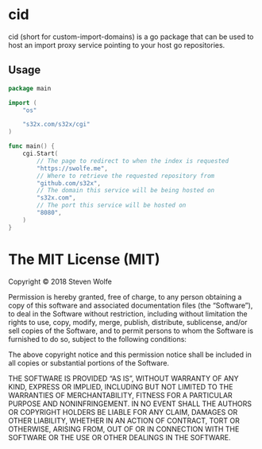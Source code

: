 # cid

cid (short for custom-import-domains) is a go package that can be used to host an import proxy service pointing to your host go repositories.

## Usage

```go
package main

import (
	"os"

	"s32x.com/s32x/cgi"
)

func main() {
	cgi.Start(
		// The page to redirect to when the index is requested
		"https://swolfe.me",
		// Where to retrieve the requested repository from
		"github.com/s32x",
		// The domain this service will be being hosted on
		"s32x.com",
		// The port this service will be hosted on
		"8080",
	)
}
```

The MIT License (MIT)
=====================

Copyright © 2018 Steven Wolfe

Permission is hereby granted, free of charge, to any person
obtaining a copy of this software and associated documentation
files (the “Software”), to deal in the Software without
restriction, including without limitation the rights to use,
copy, modify, merge, publish, distribute, sublicense, and/or sell
copies of the Software, and to permit persons to whom the
Software is furnished to do so, subject to the following
conditions:

The above copyright notice and this permission notice shall be
included in all copies or substantial portions of the Software.

THE SOFTWARE IS PROVIDED “AS IS”, WITHOUT WARRANTY OF ANY KIND,
EXPRESS OR IMPLIED, INCLUDING BUT NOT LIMITED TO THE WARRANTIES
OF MERCHANTABILITY, FITNESS FOR A PARTICULAR PURPOSE AND
NONINFRINGEMENT. IN NO EVENT SHALL THE AUTHORS OR COPYRIGHT
HOLDERS BE LIABLE FOR ANY CLAIM, DAMAGES OR OTHER LIABILITY,
WHETHER IN AN ACTION OF CONTRACT, TORT OR OTHERWISE, ARISING
FROM, OUT OF OR IN CONNECTION WITH THE SOFTWARE OR THE USE OR
OTHER DEALINGS IN THE SOFTWARE.